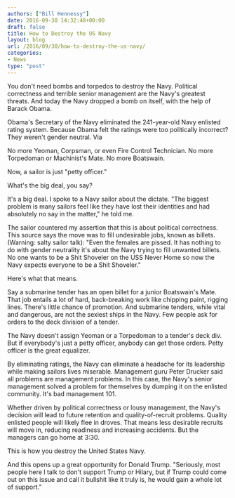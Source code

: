 ```yaml
---
authors: ["Bill Hennessy"]
date: 2016-09-30 14:32:48+00:00
draft: false
title: How to Destroy the US Navy
layout: blog
url: /2016/09/30/how-to-destroy-the-us-navy/
categories:
- News
type: "post"
---
```


You don't need bombs and torpedos to destroy the Navy. Political correctness and terrible senior management are the Navy's greatest threats. And today the Navy dropped a bomb on itself, with the help of Barack Obama.

Obama's Secretary of the Navy eliminated the 241-year-old Navy enlisted rating system. Because Obama felt the ratings were too politically incorrect? They weren't gender neutral. Via

No more Yeoman, Corpsman, or even Fire Control Technician. No more Torpedoman or Machinist's Mate. No more Boatswain.

Now, a sailor is just "petty officer."

What's the big deal, you say?

It's a big deal. I spoke to a Navy sailor about the dictate. "The biggest problem is many sailors feel like they have lost their identities and had absolutely no say in the matter," he told me.

The sailor countered my assertion that this is about political correctness. This source says the move was to fill undesirable jobs, known as billets. (Warning: salty sailor talk): "Even the females are pissed. It has nothing to do with gender neutrality it's about the Navy trying to fill unwanted billets. No one wants to be a Shit Shoveler on the USS Never Home so now the Navy expects everyone to be a Shit Shoveler."

Here's what that means.

Say a submarine tender has an open billet for a junior Boatswain's Mate. That job entails  a lot of hard, back-breaking work like chipping paint, rigging lines. There's little chance of promotion. And submarine tenders, while vital and dangerous, are not the sexiest ships in the Navy. Few people ask for orders to the deck division of a tender.

The Navy doesn't assign Yeoman or a Torpedoman to a tender's deck div. But if everybody's just a petty officer, anybody can get those orders. Petty officer is the great equalizer.

By eliminating ratings, the Navy can eliminate a headache for its leadership while making sailors lives miserable. Management guru Peter Drucker said all problems are management problems. In this case, the Navy's senior management solved a problem for themselves by dumping it on the enlisted community. It's bad management 101.

Whether driven by political correctness or lousy management, the Navy's decision will lead to future retention and quality-of-recruit problems. Quality enlisted people will likely flee in droves. That means less desirable recruits will move in, reducing readiness and increasing accidents. But the managers can go home at 3:30.

This is how you destroy the United States Navy.

And this opens up a great opportunity for Donald Trump. "Seriously, most people here I talk to don't support Trump or Hilary, but if Trump could come out on this issue and call it bullshit like it truly is, he would gain a whole lot of support."
